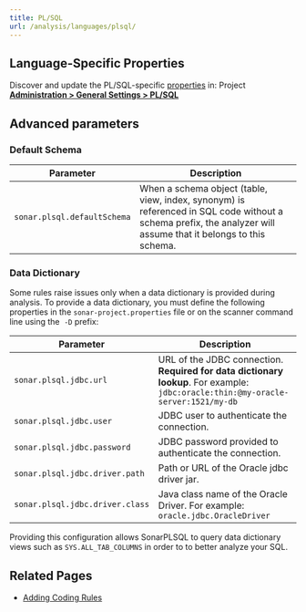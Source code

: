 ```yaml
---
title: PL/SQL
url: /analysis/languages/plsql/
---
```




## Language-Specific Properties

Discover and update the PL/SQL-specific [properties](/analysis/analysis-parameters/) in: <!-- sonarcloud -->Project <!-- /sonarcloud --> **[Administration > General Settings > PL/SQL](/#sonarqube-admin#/admin/settings?category=pl%2Fsql)**

## Advanced parameters

### Default Schema
Parameter | Description
--- | ---
`sonar.plsql.defaultSchema` | When a schema object (table, view, index, synonym) is referenced in SQL code without a schema prefix, the analyzer will assume that it belongs to this schema.


### Data Dictionary
Some rules raise issues only when a data dictionary is provided during analysis. To provide a data dictionary, you must define the following properties in the `sonar-project.properties` file or on the scanner command line using the  `-D` prefix:


|Parameter|Description|
| --- | --- | 
|`sonar.plsql.jdbc.url`|URL of the JDBC connection. **Required for data dictionary lookup**. For example: `jdbc:oracle:thin:@my-oracle-server:1521/my-db`
|`sonar.plsql.jdbc.user`|JDBC user to authenticate the connection.
|`sonar.plsql.jdbc.password`|JDBC password provided to authenticate the connection.
|`sonar.plsql.jdbc.driver.path`|Path or URL of the Oracle jdbc driver jar.
|`sonar.plsql.jdbc.driver.class`|Java class name of the Oracle Driver. For example: `oracle.jdbc.OracleDriver`

Providing this configuration allows SonarPLSQL to query data dictionary views such as `SYS.ALL_TAB_COLUMNS` in order to to better analyze your SQL.


<!-- sonarqube -->
## Related Pages
* [Adding Coding Rules](/extend/adding-coding-rules/)
<!-- /sonarqube -->

